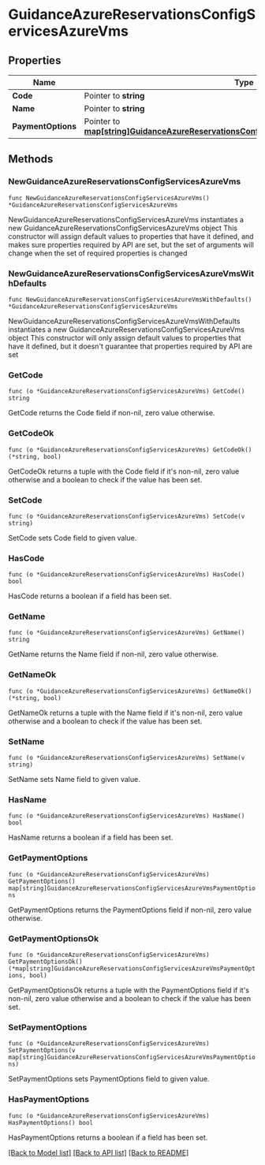 # GuidanceAzureReservationsConfigServicesAzureVms

## Properties

Name | Type | Description | Notes
------------ | ------------- | ------------- | -------------
**Code** | Pointer to **string** |  | [optional] 
**Name** | Pointer to **string** |  | [optional] 
**PaymentOptions** | Pointer to [**map[string]GuidanceAzureReservationsConfigServicesAzureVmsPaymentOptions**](guidanceAzureReservations_config_services_azureVms_paymentOptions.md) |  | [optional] 

## Methods

### NewGuidanceAzureReservationsConfigServicesAzureVms

`func NewGuidanceAzureReservationsConfigServicesAzureVms() *GuidanceAzureReservationsConfigServicesAzureVms`

NewGuidanceAzureReservationsConfigServicesAzureVms instantiates a new GuidanceAzureReservationsConfigServicesAzureVms object
This constructor will assign default values to properties that have it defined,
and makes sure properties required by API are set, but the set of arguments
will change when the set of required properties is changed

### NewGuidanceAzureReservationsConfigServicesAzureVmsWithDefaults

`func NewGuidanceAzureReservationsConfigServicesAzureVmsWithDefaults() *GuidanceAzureReservationsConfigServicesAzureVms`

NewGuidanceAzureReservationsConfigServicesAzureVmsWithDefaults instantiates a new GuidanceAzureReservationsConfigServicesAzureVms object
This constructor will only assign default values to properties that have it defined,
but it doesn't guarantee that properties required by API are set

### GetCode

`func (o *GuidanceAzureReservationsConfigServicesAzureVms) GetCode() string`

GetCode returns the Code field if non-nil, zero value otherwise.

### GetCodeOk

`func (o *GuidanceAzureReservationsConfigServicesAzureVms) GetCodeOk() (*string, bool)`

GetCodeOk returns a tuple with the Code field if it's non-nil, zero value otherwise
and a boolean to check if the value has been set.

### SetCode

`func (o *GuidanceAzureReservationsConfigServicesAzureVms) SetCode(v string)`

SetCode sets Code field to given value.

### HasCode

`func (o *GuidanceAzureReservationsConfigServicesAzureVms) HasCode() bool`

HasCode returns a boolean if a field has been set.

### GetName

`func (o *GuidanceAzureReservationsConfigServicesAzureVms) GetName() string`

GetName returns the Name field if non-nil, zero value otherwise.

### GetNameOk

`func (o *GuidanceAzureReservationsConfigServicesAzureVms) GetNameOk() (*string, bool)`

GetNameOk returns a tuple with the Name field if it's non-nil, zero value otherwise
and a boolean to check if the value has been set.

### SetName

`func (o *GuidanceAzureReservationsConfigServicesAzureVms) SetName(v string)`

SetName sets Name field to given value.

### HasName

`func (o *GuidanceAzureReservationsConfigServicesAzureVms) HasName() bool`

HasName returns a boolean if a field has been set.

### GetPaymentOptions

`func (o *GuidanceAzureReservationsConfigServicesAzureVms) GetPaymentOptions() map[string]GuidanceAzureReservationsConfigServicesAzureVmsPaymentOptions`

GetPaymentOptions returns the PaymentOptions field if non-nil, zero value otherwise.

### GetPaymentOptionsOk

`func (o *GuidanceAzureReservationsConfigServicesAzureVms) GetPaymentOptionsOk() (*map[string]GuidanceAzureReservationsConfigServicesAzureVmsPaymentOptions, bool)`

GetPaymentOptionsOk returns a tuple with the PaymentOptions field if it's non-nil, zero value otherwise
and a boolean to check if the value has been set.

### SetPaymentOptions

`func (o *GuidanceAzureReservationsConfigServicesAzureVms) SetPaymentOptions(v map[string]GuidanceAzureReservationsConfigServicesAzureVmsPaymentOptions)`

SetPaymentOptions sets PaymentOptions field to given value.

### HasPaymentOptions

`func (o *GuidanceAzureReservationsConfigServicesAzureVms) HasPaymentOptions() bool`

HasPaymentOptions returns a boolean if a field has been set.


[[Back to Model list]](../README.md#documentation-for-models) [[Back to API list]](../README.md#documentation-for-api-endpoints) [[Back to README]](../README.md)


